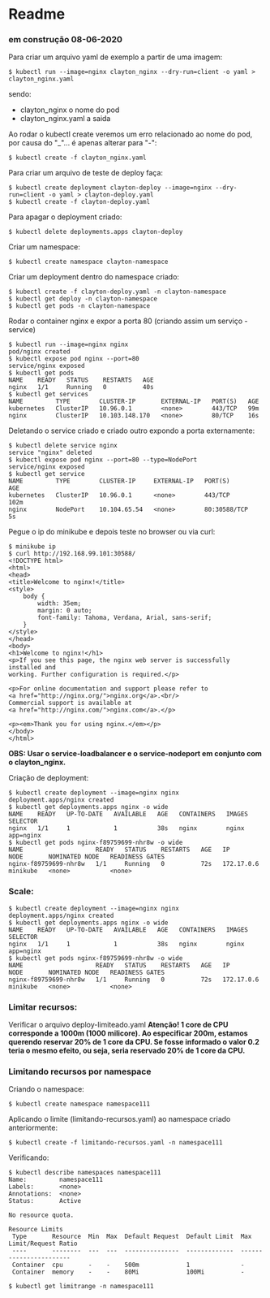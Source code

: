 # Readme

### em construção 08-06-2020

Para criar um arquivo yaml de exemplo a partir de uma imagem:
```
$ kubectl run --image=nginx clayton_nginx --dry-run=client -o yaml > clayton_nginx.yaml
```
sendo:
- clayton_nginx o nome do pod
- clayton_nginx.yaml a saida

Ao rodar o kubectl create veremos um erro relacionado ao nome do pod, por causa do "_"... é apenas alterar para "-":

```
$ kubectl create -f clayton_nginx.yaml
```

Para criar um arquivo de teste de deploy faça:
```
$ kubectl create deployment clayton-deploy --image=nginx --dry-run=client -o yaml > clayton-deploy.yaml
$ kubectl create -f clayton-deploy.yaml
```
Para apagar o deployment criado:
```
$ kubectl delete deployments.apps clayton-deploy
```

Criar um namespace:
```
$ kubectl create namespace clayton-namespace
```
Criar um deployment dentro do namespace criado:
```
$ kubectl create -f clayton-deploy.yaml -n clayton-namespace
$ kubectl get deploy -n clayton-namespace
$ kubectl get pods -n clayton-namespace
```

Rodar o container nginx e expor a porta 80 (criando assim um serviço - service)
``` 
$ kubectl run --image=nginx nginx
pod/nginx created
$ kubectl expose pod nginx --port=80
service/nginx exposed
$ kubectl get pods
NAME    READY   STATUS    RESTARTS   AGE
nginx   1/1     Running   0          40s
$ kubectl get services
NAME         TYPE        CLUSTER-IP       EXTERNAL-IP   PORT(S)   AGE
kubernetes   ClusterIP   10.96.0.1        <none>        443/TCP   99m
nginx        ClusterIP   10.103.148.170   <none>        80/TCP    16s
``` 

Deletando o service criado e criado outro expondo a porta externamente:
```
$ kubectl delete service nginx
service "nginx" deleted
$ kubectl expose pod nginx --port=80 --type=NodePort
service/nginx exposed
$ kubectl get service
NAME         TYPE        CLUSTER-IP     EXTERNAL-IP   PORT(S)        AGE
kubernetes   ClusterIP   10.96.0.1      <none>        443/TCP        102m
nginx        NodePort    10.104.65.54   <none>        80:30588/TCP   5s
```

Pegue o ip do minikube e depois teste no browser ou via curl:
```
$ minikube ip
$ curl http://192.168.99.101:30588/
<!DOCTYPE html>
<html>
<head>
<title>Welcome to nginx!</title>
<style>
    body {
        width: 35em;
        margin: 0 auto;
        font-family: Tahoma, Verdana, Arial, sans-serif;
    }
</style>
</head>
<body>
<h1>Welcome to nginx!</h1>
<p>If you see this page, the nginx web server is successfully installed and
working. Further configuration is required.</p>

<p>For online documentation and support please refer to
<a href="http://nginx.org/">nginx.org</a>.<br/>
Commercial support is available at
<a href="http://nginx.com/">nginx.com</a>.</p>

<p><em>Thank you for using nginx.</em></p>
</body>
</html>
```

**OBS: Usar o service-loadbalancer e o service-nodeport em conjunto com o clayton_nginx.**


Criação de deployment:
```
$ kubectl create deployment --image=nginx nginx
deployment.apps/nginx created
$ kubectl get deployments.apps nginx -o wide
NAME    READY   UP-TO-DATE   AVAILABLE   AGE   CONTAINERS   IMAGES   SELECTOR
nginx   1/1     1            1           38s   nginx        nginx    app=nginx
$ kubectl get pods nginx-f89759699-nhr8w -o wide
NAME                    READY   STATUS    RESTARTS   AGE   IP           NODE       NOMINATED NODE   READINESS GATES
nginx-f89759699-nhr8w   1/1     Running   0          72s   172.17.0.6   minikube   <none>           <none>
```

### Scale:
```
$ kubectl create deployment --image=nginx nginx
deployment.apps/nginx created
$ kubectl get deployments.apps nginx -o wide
NAME    READY   UP-TO-DATE   AVAILABLE   AGE   CONTAINERS   IMAGES   SELECTOR
nginx   1/1     1            1           38s   nginx        nginx    app=nginx
$ kubectl get pods nginx-f89759699-nhr8w -o wide
NAME                    READY   STATUS    RESTARTS   AGE   IP           NODE       NOMINATED NODE   READINESS GATES
nginx-f89759699-nhr8w   1/1     Running   0          72s   172.17.0.6   minikube   <none>           <none>
```

### Limitar recursos:

Verificar o arquivo deploy-limiteado.yaml
**Atenção! 1 core de CPU corresponde a 1000m (1000 milicore). Ao especificar 200m, estamos querendo reservar 20% de 1 core da CPU. Se fosse informado o valor 0.2 teria o mesmo efeito, ou seja, seria reservado 20% de 1 core da CPU.**

### Limitando recursos por namespace
Criando o namespace:
```
$ kubectl create namespace namespace111
```

Aplicando o limite (limitando-recursos.yaml) ao namespace criado anteriormente:
```
$ kubectl create -f limitando-recursos.yaml -n namespace111
```

Verificando:
```
$ kubectl describe namespaces namespace111 
Name:         namespace111
Labels:       <none>
Annotations:  <none>
Status:       Active

No resource quota.

Resource Limits
 Type       Resource  Min  Max  Default Request  Default Limit  Max Limit/Request Ratio
 ----       --------  ---  ---  ---------------  -------------  -----------------------
 Container  cpu       -    -    500m             1              -
 Container  memory    -    -    80Mi             100Mi          -

```
```
$ kubectl get limitrange -n namespace111
```


